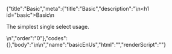 {"title":"Basic","meta":{"title":"Basic","description":"\n<h1 id=\"basic\">Basic</h1>\n<p>The simplest single select usage.</p>\n","order":"0"},"codes":{},"body":"\n\n","name":"basicEnUs","html":"","renderScript":"<script>(function(){})()</script>"}